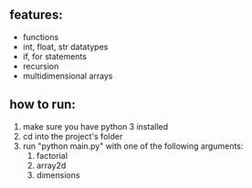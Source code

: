 ## features:

* functions
* int, float, str datatypes
* if, for statements
* recursion
* multidimensional arrays

## how to run:

1. make sure you have python 3 installed
2. cd into the project's folder
3. run "python main.py" with one of the following arguments:
   1. factorial
   2. array2d
   3. dimensions
